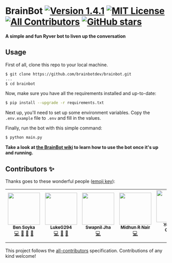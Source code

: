 <!-- ALL-CONTRIBUTORS-BADGE:START - Do not remove or modify this section -->
# BrainBot [![Version 1.4.1](https://img.shields.io/badge/version-1.4.1-orange)][release] [![MIT License](https://img.shields.io/badge/license-MIT-green)][license] [![All Contributors](https://img.shields.io/badge/all_contributors-7-orange.svg)](#contributors-) [![GitHub stars](https://img.shields.io/github/stars/brainbotdev/brainbot?style=social)][stars]
<!-- ALL-CONTRIBUTORS-BADGE:END -->

**A simple and fun Ryver bot to liven up the conversation**

## Usage
First of all, clone this repo to your local machine.

```sh
$ git clone https://github.com/brainbotdev/brainbot.git
...
$ cd brainbot
```

Now, make sure you have all the requirements installed and up-to-date:

```sh
$ pip install --upgrade -r requirements.txt
```

Next up, you'll need to set up some environment variables. Copy the `.env.example` file to `.env` and fill in the values.

Finally, run the bot with this simple command:

```sh
$ python main.py
```

**Take a look at [the BrainBot wiki][wiki] to learn how to use the bot once it's up and running.**

[license]: https://github.com/brainbotdev/brainbot/blob/master/LICENSE
[release]: https://github.com/brainbotdev/brainbot/releases/tag/v1.4.1
[stars]: https://github.com/brainbotdev/brainbot/stargazers
[wiki]: https://github.com/brainbotdev/brainbot/wiki

## Contributors ✨

Thanks goes to these wonderful people ([emoji key](https://allcontributors.org/docs/en/emoji-key)):

<!-- ALL-CONTRIBUTORS-LIST:START - Do not remove or modify this section -->
<!-- prettier-ignore-start -->
<!-- markdownlint-disable -->
<table>
  <tr>
    <td align="center"><a href="http://bsoyka.me"><img src="https://avatars0.githubusercontent.com/u/37779854?v=4" width="100px;" alt=""/><br /><sub><b>Ben Soyka</b></sub></a><br /><a href="https://github.com/brainbotdev/brainbot/commits?author=bsoyka" title="Code">💻</a> <a href="#ideas-bsoyka" title="Ideas, Planning, & Feedback">🤔</a> <a href="https://github.com/brainbotdev/brainbot/commits?author=bsoyka" title="Documentation">📖</a> <a href="https://github.com/brainbotdev/brainbot/pulls?q=is%3Apr+reviewed-by%3Absoyka" title="Reviewed Pull Requests">👀</a></td>
    <td align="center"><a href="https://github.com/LukeG294"><img src="https://avatars3.githubusercontent.com/u/62516707?v=4" width="100px;" alt=""/><br /><sub><b>LukeG294</b></sub></a><br /><a href="https://github.com/brainbotdev/brainbot/commits?author=LukeG294" title="Code">💻</a> <a href="#ideas-LukeG294" title="Ideas, Planning, & Feedback">🤔</a> <a href="https://github.com/brainbotdev/brainbot/pulls?q=is%3Apr+reviewed-by%3ALukeG294" title="Reviewed Pull Requests">👀</a></td>
    <td align="center"><a href="https://www.linkedin.com/in/swapniljha001"><img src="https://avatars0.githubusercontent.com/u/11735419?v=4" width="100px;" alt=""/><br /><sub><b>Swapnil Jha</b></sub></a><br /><a href="https://github.com/brainbotdev/brainbot/commits?author=swapniljha001" title="Code">💻</a></td>
    <td align="center"><a href="https://www.linkedin.com/in/midhunnair/"><img src="https://avatars2.githubusercontent.com/u/24776450?v=4" width="100px;" alt=""/><br /><sub><b>Midhun R Nair</b></sub></a><br /><a href="https://github.com/brainbotdev/brainbot/commits?author=midhun1998" title="Code">💻</a></td>
    <td align="center"><a href="https://yohanes.gultom.id"><img src="https://avatars3.githubusercontent.com/u/1680876?v=4" width="100px;" alt=""/><br /><sub><b>Yohanes Gultom</b></sub></a><br /><a href="https://github.com/brainbotdev/brainbot/commits?author=yohanesgultom" title="Code">💻</a></td>
    <td align="center"><a href="https://github.com/DarianAmin"><img src="https://avatars1.githubusercontent.com/u/70491110?v=4" width="100px;" alt=""/><br /><sub><b>Darian Amin</b></sub></a><br /><a href="#ideas-DarianAmin" title="Ideas, Planning, & Feedback">🤔</a> <a href="https://github.com/brainbotdev/brainbot/commits?author=DarianAmin" title="Code">💻</a></td>
    <td align="center"><a href="https://github.com/Thromax"><img src="https://avatars3.githubusercontent.com/u/20110319?v=4" width="100px;" alt=""/><br /><sub><b>Thromax</b></sub></a><br /><a href="https://github.com/brainbotdev/brainbot/commits?author=Thromax" title="Code">💻</a> <a href="#ideas-Thromax" title="Ideas, Planning, & Feedback">🤔</a></td>
  </tr>
</table>

<!-- markdownlint-enable -->
<!-- prettier-ignore-end -->
<!-- ALL-CONTRIBUTORS-LIST:END -->

This project follows the [all-contributors](https://github.com/all-contributors/all-contributors) specification. Contributions of any kind welcome!
